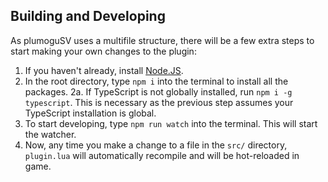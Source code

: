 ## Building and Developing

As plumoguSV uses a multifile structure, there will be a few extra steps to start making your own changes to the plugin:

1. If you haven't already, install [Node.JS](https://nodejs.org/en).
2. In the root directory, type `npm i` into the terminal to install all the packages.
   2a. If TypeScript is not globally installed, run `npm i -g typescript`. This is necessary as the previous step assumes your TypeScript installation is global.
3. To start developing, type `npm run watch` into the terminal. This will start the watcher.
4. Now, any time you make a change to a file in the `src/` directory, `plugin.lua` will automatically recompile and will be hot-reloaded in game.
